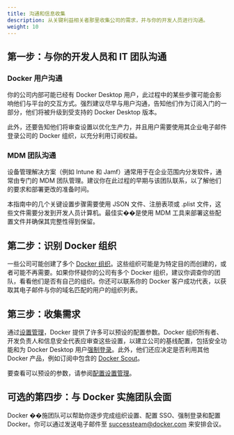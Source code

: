 ```yaml
---
title: 沟通和信息收集
description: 从关键利益相关者那里收集公司的需求，并与你的开发人员进行沟通。
weight: 10
---
```


## 第一步：与你的开发人员和 IT 团队沟通

### Docker 用户沟通

你的公司内部可能已经有 Docker Desktop 用户，此过程中的某些步骤可能会影响他们与平台的交互方式。强烈建议尽早与用户沟通，告知他们作为订阅入门的一部分，他们将被升级到受支持的 Docker Desktop 版本。

此外，还要告知他们将审查设置以优化生产力，并且用户需要使用其企业电子邮件登录公司的 Docker 组织，以充分利用订阅权益。

### MDM 团队沟通

设备管理解决方案（例如 Intune 和 Jamf）通常用于在企业范围内分发软件，通常由专门的 MDM 团队管理。建议你在此过程的早期与该团队联系，以了解他们的要求和部署更改的准备时间。

本指南中的几个关键设置步骤需要使用 JSON 文件、注册表项或 .plist 文件，这些文件需要分发到开发人员计算机。最佳实��是使用 MDM 工具来部署这些配置文件并确保其完整性得到保留。

## 第二步：识别 Docker 组织

一些公司可能创建了多个 [Docker 组织](/manuals/admin/organization/_index.md)。这些组织可能是为特定目的而创建的，或者可能不再需要。如果你怀疑你的公司有多个 Docker 组织，建议你调查你的团队，看看他们是否有自己的组织。你还可以联系你的 Docker 客户成功代表，以获取其电子邮件与你的域名匹配的用户的组织列表。

## 第三步：收集需求

通过[设置管理](/manuals/security/for-admins/hardened-desktop/settings-management/_index.md)，Docker 提供了许多可以预设的配置参数。Docker 组织所有者、开发负责人和信息安全代表应审查这些设置，以建立公司的基线配置，包括安全功能和为 Docker Desktop 用户[强制登录](/manuals/security/for-admins/enforce-sign-in/_index.md)。此外，他们还应决定是否利用其他 Docker 产品，例如订阅中包含的 [Docker Scout](/manuals/scout/_index.md)。

要查看可以预设的参数，请参阅[配置设置管理](/manuals/security/for-admins/hardened-desktop/settings-management/configure-json-file.md#step-two-configure-the-settings-you-want-to-lock-in)。

## 可选的第四步：与 Docker 实施团队会面

Docker ��施团队可以帮助你逐步完成组织设置、配置 SSO、强制登录和配置 Docker。你可以通过发送电子邮件至 successteam@docker.com 来安排会议。
